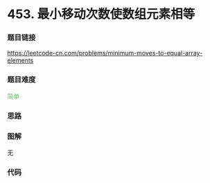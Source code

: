# 453. 最小移动次数使数组元素相等

### 题目链接

https://leetcode-cn.com/problems/minimum-moves-to-equal-array-elements

### 题目难度

<font color=#5CB85C>简单</font>

### 思路



### 图解

无

### 代码

```python
```